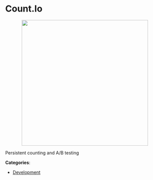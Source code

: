 # Count.Io
<p align="center">
    <img width="400" src="https://raw.githubusercontent.com/apis-list/apis-list/apis/count-io/logo_256x256.png" />
</p>

Persistent counting and A/B testing



**Categories**:
- [Development](https://github.com/apis-list/apis-list#development)




